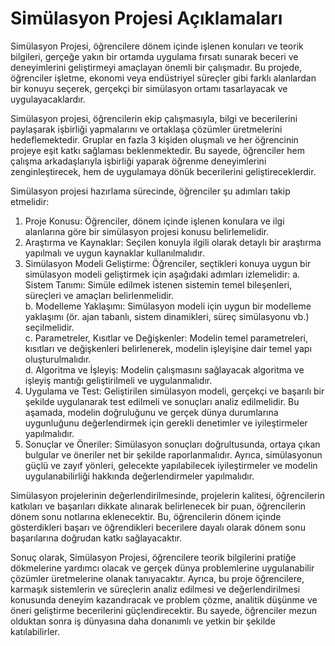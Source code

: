 # Simülasyon Projesi Açıklamaları

Simülasyon Projesi, öğrencilere dönem içinde işlenen konuları ve teorik bilgileri, gerçeğe yakın bir ortamda uygulama fırsatı sunarak beceri ve deneyimlerini geliştirmeyi amaçlayan önemli bir çalışmadır. Bu projede, öğrenciler işletme, ekonomi veya endüstriyel süreçler gibi farklı alanlardan bir konuyu seçerek, gerçekçi bir simülasyon ortamı tasarlayacak ve uygulayacaklardır.

Simülasyon projesi, öğrencilerin ekip çalışmasıyla, bilgi ve becerilerini paylaşarak işbirliği yapmalarını ve ortaklaşa çözümler üretmelerini hedeflemektedir. Gruplar en fazla 3 kişiden oluşmalı ve her öğrencinin projeye eşit katkı sağlaması beklenmektedir. Bu sayede, öğrenciler hem çalışma arkadaşlarıyla işbirliği yaparak öğrenme deneyimlerini zenginleştirecek, hem de uygulamaya dönük becerilerini geliştireceklerdir.

Simülasyon projesi hazırlama sürecinde, öğrenciler şu adımları takip etmelidir:

1. Proje Konusu: Öğrenciler, dönem içinde işlenen konulara ve ilgi alanlarına göre bir simülasyon projesi konusu belirlemelidir.
2. Araştırma ve Kaynaklar: Seçilen konuyla ilgili olarak detaylı bir araştırma yapılmalı ve uygun kaynaklar kullanılmalıdır.
3. Simülasyon Modeli Geliştirme: Öğrenciler, seçtikleri konuya uygun bir simülasyon modeli geliştirmek için aşağıdaki adımları izlemelidir:
   a. Sistem Tanımı: Simüle edilmek istenen sistemin temel bileşenleri, süreçleri ve amaçları belirlenmelidir.  
   b. Modelleme Yaklaşımı: Simülasyon modeli için uygun bir modelleme yaklaşımı (ör. ajan tabanlı, sistem dinamikleri, süreç simülasyonu vb.) seçilmelidir.  
   c. Parametreler, Kısıtlar ve Değişkenler: Modelin temel parametreleri, kısıtları ve değişkenleri belirlenerek, modelin işleyişine dair temel yapı oluşturulmalıdır.  
   d. Algoritma ve İşleyiş: Modelin çalışmasını sağlayacak algoritma ve işleyiş mantığı geliştirilmeli ve uygulanmalıdır.  
4. Uygulama ve Test: Geliştirilen simülasyon modeli, gerçekçi ve başarılı bir şekilde uygulanarak test edilmeli ve sonuçları analiz edilmelidir. Bu aşamada, modelin doğruluğunu ve gerçek dünya durumlarına uygunluğunu değerlendirmek için gerekli denetimler ve iyileştirmeler yapılmalıdır.
5. Sonuçlar ve Öneriler: Simülasyon sonuçları doğrultusunda, ortaya çıkan bulgular ve öneriler net bir şekilde raporlanmalıdır. Ayrıca, simülasyonun güçlü ve zayıf yönleri, gelecekte yapılabilecek iyileştirmeler ve modelin uygulanabilirliği hakkında değerlendirmeler yapılmalıdır.

Simülasyon projelerinin değerlendirilmesinde, projelerin kalitesi, öğrencilerin katkıları ve başarıları dikkate alınarak belirlenecek bir puan, öğrencilerin dönem sonu notlarına eklenecektir. Bu, öğrencilerin dönem içinde gösterdikleri başarı ve öğrendikleri becerilere dayalı olarak dönem sonu başarılarına doğrudan katkı sağlayacaktır.

Sonuç olarak, Simülasyon Projesi, öğrencilere teorik bilgilerini pratiğe dökmelerine yardımcı olacak ve gerçek dünya problemlerine uygulanabilir çözümler üretmelerine olanak tanıyacaktır. Ayrıca, bu proje öğrencilere, karmaşık sistemlerin ve süreçlerin analiz edilmesi ve değerlendirilmesi konusunda deneyim kazandıracak ve problem çözme, analitik düşünme ve öneri geliştirme becerilerini güçlendirecektir. Bu sayede, öğrenciler mezun olduktan sonra iş dünyasına daha donanımlı ve yetkin bir şekilde katılabilirler.
